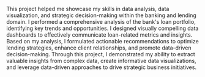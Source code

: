 This project helped me showcase my skills in data analysis, data visualization, and strategic decision-making within the banking and lending domain. I performed a comprehensive analysis of the bank's loan portfolio, identifying key trends and opportunities. I designed visually compelling data dashboards to effectively communicate loan-related metrics and insights. Based on my analysis, I formulated actionable recommendations to optimize lending strategies, enhance client relationships, and promote data-driven decision-making. Through this project, I demonstrated my ability to extract valuable insights from complex data, create informative data visualizations, and leverage data-driven approaches to drive strategic business initiatives.

